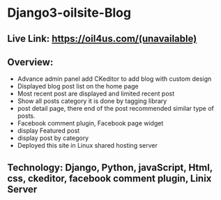 # Django3-oilsite-Blog
## Live Link: https://oil4us.com/(unavailable)

## Overview:
* Advance admin panel add CKeditor to add blog with custom design 
* Displayed blog post list on the home page 
* Most recent post are displayed and limited recent post 
* Show all posts category it is done by tagging library
* post detail page, there end of the post recommended similar type of posts. 
* Facebook comment plugin, Facebook page widget 
* display Featured post 
* display post by category
* Deployed this site in Linux shared hosting server

## Technology: Django, Python, javaScript, Html, css, ckeditor, facebook comment plugin, Linix Server
